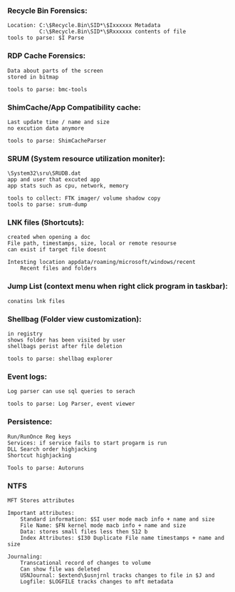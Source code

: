 ### Recycle Bin Forensics:
    Location: C:\$Recycle.Bin\SID*\$Ixxxxxx Metadata
	          C:\$Recycle.Bin\SID*\$Rxxxxxx contents of file
	tools to parse: $I Parse

### RDP Cache Forensics:
	Data about parts of the screen
	stored in bitmap

	tools to parse: bmc-tools

### ShimCache/App Compatibility cache:
	Last update time / name and size
	no excution data anymore 
	
	tools to parse: ShimCacheParser
	
### SRUM (System resource utilization moniter):
	\System32\sru\SRUDB.dat
	app and user that excuted app
	app stats such as cpu, network, memory
	
	tools to collect: FTK imager/ volume shadow copy
	tools to parse: srum-dump

### LNK files (Shortcuts):
	created when opening a doc
	File path, timestamps, size, local or remote resourse
	can exist if target file doesnt
	
	Intesting location appdata/roaming/microsoft/windows/recent
		Recent files and folders
	
### Jump List (context menu when right click program in taskbar):
	conatins lnk files
	
### Shellbag (Folder view customization):
	in registry 
	shows folder has been visited by user 
	shellbags perist after file deletion
	
	tools to parse: shellbag explorer
	
### Event logs:
	Log parser can use sql queries to serach
	
	tools to parse: Log Parser, event viewer
	
### Persistence: 
	Run/RunOnce Reg keys
	Services: if service fails to start progarm is run
	DLL Search order highjacking
	Shortcut highjacking
	
	Tools to parse: Autoruns

### NTFS
	MFT Stores attributes

	Important attributes:
		Standard information: $SI user mode macb info + name and size
		File Name: $FN kernel mode macb info + name and size
		Data: stores small files less then 512 b
		Index Attributes: $I30 Duplicate File name timestamps + name and size

	Journaling:
		Transcational record of changes to volume
		Can show file was deleted
		USNJournal: $extend\$usnjrnl tracks changes to file in $J and 
		Logfile: $LOGFILE tracks changes to mft metadata